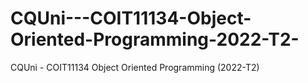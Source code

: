 # CQUni---COIT11134-Object-Oriented-Programming-2022-T2-
CQUni - COIT11134 Object Oriented Programming (2022-T2)
